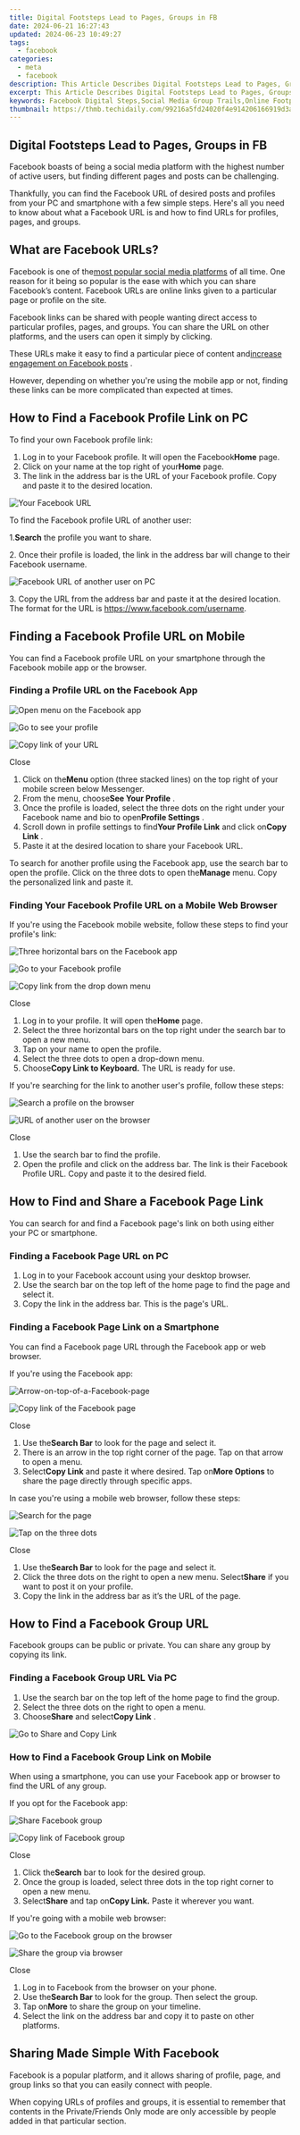 ```yaml
---
title: Digital Footsteps Lead to Pages, Groups in FB
date: 2024-06-21 16:27:43
updated: 2024-06-23 10:49:27
tags:
  - facebook
categories:
  - meta
  - facebook
description: This Article Describes Digital Footsteps Lead to Pages, Groups in FB
excerpt: This Article Describes Digital Footsteps Lead to Pages, Groups in FB
keywords: Facebook Digital Steps,Social Media Group Trails,Online Footprints to FB,Virtual Paths Join FB,Digital Leads to Groups,Step Into FB Pages,Web Footsteps in FB
thumbnail: https://thmb.techidaily.com/99216a5fd24020f4e914206166919d3aff0939ed370c089abccf39caae51dc78.jpg
---
```


## Digital Footsteps Lead to Pages, Groups in FB

 Facebook boasts of being a social media platform with the highest number of active users, but finding different pages and posts can be challenging.

 Thankfully, you can find the Facebook URL of desired posts and profiles from your PC and smartphone with a few simple steps. Here's all you need to know about what a Facebook URL is and how to find URLs for profiles, pages, and groups.

## What are Facebook URLs?

 Facebook is one of the[most popular social media platforms](https://www.makeuseof.com/tag/top-social-media-apps-sites/) of all time. One reason for it being so popular is the ease with which you can share Facebook’s content. Facebook URLs are online links given to a particular page or profile on the site.

 Facebook links can be shared with people wanting direct access to particular profiles, pages, and groups. You can share the URL on other platforms, and the users can open it simply by clicking.

 These URLs make it easy to find a particular piece of content and[increase engagement on Facebook posts](https://www.makeuseof.com/how-to-increase-facebook-engagement-posts/) .

 However, depending on whether you're using the mobile app or not, finding these links can be more complicated than expected at times.

## How to Find a Facebook Profile Link on PC

To find your own Facebook profile link:

1. Log in to your Facebook profile. It will open the Facebook**Home** page.
2. Click on your name at the top right of your**Home** page.
3. The link in the address bar is the URL of your Facebook profile. Copy and paste it to the desired location.

![Your Facebook URL](https://static1.makeuseofimages.com/wordpress/wp-content/uploads/2022/03/Your-facebook-URL.jpg)

To find the Facebook profile URL of another user:

 1.**Search** the profile you want to share.

 2\. Once their profile is loaded, the link in the address bar will change to their Facebook username.

![Facebook URL of another user on PC](https://static1.makeuseofimages.com/wordpress/wp-content/uploads/2022/03/Facebook-URL-of-another-user-on-PC.jpg)

 3\. Copy the URL from the address bar and paste it at the desired location. The format for the URL is <https://www.facebook.com/username>.

## Finding a Facebook Profile URL on Mobile

 You can find a Facebook profile URL on your smartphone through the Facebook mobile app or the browser.

### Finding a Profile URL on the Facebook App

![Open menu on the Facebook app](https://static1.makeuseofimages.com/wordpress/wp-content/uploads/2022/03/Open-menu-on-Facebook-app.jpg)

![Go to see your profile](https://static1.makeuseofimages.com/wordpress/wp-content/uploads/2022/03/Go-to-see-your-profile.jpg)

![Copy link of your URL](https://static1.makeuseofimages.com/wordpress/wp-content/uploads/2022/03/Copy-link-of-your-URL.jpg)

Close

1. Click on the**Menu** option (three stacked lines) on the top right of your mobile screen below Messenger.
2. From the menu, choose**See Your Profile** .
3. Once the profile is loaded, select the three dots on the right under your Facebook name and bio to open**Profile Settings** .
4. Scroll down in profile settings to find**Your Profile Link** and click on**Copy Link** .
5. Paste it at the desired location to share your Facebook URL.

 To search for another profile using the Facebook app, use the search bar to open the profile. Click on the three dots to open the**Manage** menu. Copy the personalized link and paste it.

### Finding Your Facebook Profile URL on a Mobile Web Browser

 If you're using the Facebook mobile website, follow these steps to find your profile's link:

![Three horizontal bars on the Facebook app](https://static1.makeuseofimages.com/wordpress/wp-content/uploads/2022/03/Three-horizontal-bars-on-the-Facebook-app.jpg)

![Go to your Facebook profile](https://static1.makeuseofimages.com/wordpress/wp-content/uploads/2022/03/Go-to-your-Facebook-profile.jpg)

![Copy link from the drop down menu](https://static1.makeuseofimages.com/wordpress/wp-content/uploads/2022/03/Copy-link-from-the-drop-down-menu.jpg)

Close

1. Log in to your profile. It will open the**Home** page.
2. Select the three horizontal bars on the top right under the search bar to open a new menu.
3. Tap on your name to open the profile.
4. Select the three dots to open a drop-down menu.
5. Choose**Copy Link to Keyboard.** The URL is ready for use.

 If you're searching for the link to another user's profile, follow these steps:

![Search a profile on the browser](https://static1.makeuseofimages.com/wordpress/wp-content/uploads/2022/03/Search-a-profile-on-the-browser.jpg)

![URL of another user on the browser](https://static1.makeuseofimages.com/wordpress/wp-content/uploads/2022/03/URL-of-another-user-on-the-browser.jpg)

Close

1. Use the search bar to find the profile.
2. Open the profile and click on the address bar. The link is their Facebook Profile URL. Copy and paste it to the desired field.

## How to Find and Share a Facebook Page Link

 You can search for and find a Facebook page's link on both using either your PC or smartphone.

### Finding a Facebook Page URL on PC

1. Log in to your Facebook account using your desktop browser.
2. Use the search bar on the top left of the home page to find the page and select it.
3. Copy the link in the address bar. This is the page's URL.

### Finding a Facebook Page Link on a Smartphone

 You can find a Facebook page URL through the Facebook app or web browser.

If you're using the Facebook app:

![Arrow-on-top-of-a-Facebook-page](https://static1.makeuseofimages.com/wordpress/wp-content/uploads/2022/03/Arrow-on-top-of-a-Facebook-page.jpg)

![Copy link of the Facebook page](https://static1.makeuseofimages.com/wordpress/wp-content/uploads/2022/03/Copy-link-of-the-Facebook-page.jpg)

Close

1. Use the**Search Bar** to look for the page and select it.
2. There is an arrow in the top right corner of the page. Tap on that arrow to open a menu.
3. Select**Copy Link** and paste it where desired. Tap on**More Options** to share the page directly through specific apps.

In case you're using a mobile web browser, follow these steps:

![Search for the page](https://static1.makeuseofimages.com/wordpress/wp-content/uploads/2022/03/Search-for-the-page.jpg)

![Tap on the three dots](https://static1.makeuseofimages.com/wordpress/wp-content/uploads/2022/03/Tap-on-the-three-dots.jpg)

Close

1. Use the**Search Bar** to look for the page and select it.
2. Click the three dots on the right to open a new menu. Select**Share** if you want to post it on your profile.
3. Copy the link in the address bar as it’s the URL of the page.

## How to Find a Facebook Group URL

 Facebook groups can be public or private. You can share any group by copying its link.

### Finding a Facebook Group URL Via PC

1. Use the search bar on the top left of the home page to find the group.
2. Select the three dots on the right to open a menu.
3. Choose**Share** and select**Copy Link** .

![Go to Share and Copy Link](https://static1.makeuseofimages.com/wordpress/wp-content/uploads/2022/03/Go-to-Share-and-Copy-Link.jpg)

### How to Find a Facebook Group Link on Mobile

 When using a smartphone, you can use your Facebook app or browser to find the URL of any group.

If you opt for the Facebook app:

![Share Facebook group](https://static1.makeuseofimages.com/wordpress/wp-content/uploads/2022/03/Share-Facebook-group.jpg)

![Copy link of Facebook group](https://static1.makeuseofimages.com/wordpress/wp-content/uploads/2022/03/Copy-link-of-Facebook-group.jpg)

Close

1. Click the**Search** bar to look for the desired group.
2. Once the group is loaded, select three dots in the top right corner to open a new menu.
3. Select**Share** and tap on**Copy Link.** Paste it wherever you want.

If you're going with a mobile web browser:

![Go to the Facebook group on the browser](https://static1.makeuseofimages.com/wordpress/wp-content/uploads/2022/03/Go-to-the-Facebook-group-on-the-browser.jpg)

![Share the group via browser](https://static1.makeuseofimages.com/wordpress/wp-content/uploads/2022/03/Share-the-group-via-browser.jpg)

Close

1. Log in to Facebook from the browser on your phone.
2. Use the**Search Bar** to look for the group. Then select the group.
3. Tap on**More** to share the group on your timeline.
4. Select the link on the address bar and copy it to paste on other platforms.

## Sharing Made Simple With Facebook

 Facebook is a popular platform, and it allows sharing of profile, page, and group links so that you can easily connect with people.

 When copying URLs of profiles and groups, it is essential to remember that contents in the Private/Friends Only mode are only accessible by people added in that particular section.


<ins class="adsbygoogle"
     style="display:block"
     data-ad-format="autorelaxed"
     data-ad-client="ca-pub-7571918770474297"
     data-ad-slot="1223367746"></ins>



<ins class="adsbygoogle"
     style="display:block"
     data-ad-client="ca-pub-7571918770474297"
     data-ad-slot="8358498916"
     data-ad-format="auto"
     data-full-width-responsive="true"></ins>
